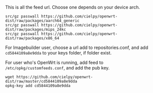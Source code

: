 This is all the feed url. Choose one depends on your device arch.


```
src/gz passwall https://github.com/cielpy/openwrt-dist/raw/packages/aarch64_generic
src/gz passwall https://github.com/cielpy/openwrt-dist/raw/packages/mips_24kc
src/gz passwall https://github.com/cielpy/openwrt-dist/raw/packages/x86_64
```

For Imagebuilder user, choose a url add to repositories.conf, and add `cd5844109a8e9dda` to your keys folder, if folder exist.

For user who's OpenWrt is running, add feed to `/etc/opkg/customfeeds.conf`, and add the pub key.

```
wget https://github.com/cielpy/openwrt-dist/raw/master/cd5844109a8e9dda
opkg-key add cd5844109a8e9dda
```